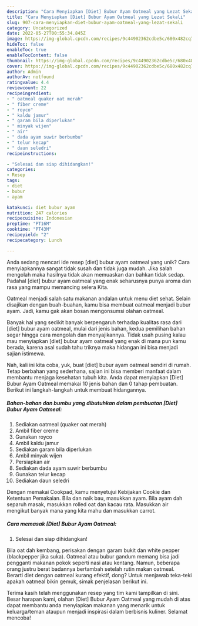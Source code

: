 ```yaml
---
description: "Cara Menyiapkan [Diet] Bubur Ayam Oatmeal yang Lezat Sekali"
title: "Cara Menyiapkan [Diet] Bubur Ayam Oatmeal yang Lezat Sekali"
slug: 907-cara-menyiapkan-diet-bubur-ayam-oatmeal-yang-lezat-sekali
category: Uncategorized
date: 2022-05-27T00:55:34.845Z
image: https://img-global.cpcdn.com/recipes/9c44902362cdbe5c/680x482cq70/diet-bubur-ayam-oatmeal-foto-resep-utama.jpg
hideToc: false
enableToc: true
enableTocContent: false
thumbnail: https://img-global.cpcdn.com/recipes/9c44902362cdbe5c/680x482cq70/diet-bubur-ayam-oatmeal-foto-resep-utama.jpg
cover: https://img-global.cpcdn.com/recipes/9c44902362cdbe5c/680x482cq70/diet-bubur-ayam-oatmeal-foto-resep-utama.jpg
author: Admin
authorAv: notfound
ratingvalue: 4.4
reviewcount: 22
recipeingredient:
- " oatmeal quaker oat merah"
- " fiber creme"
- " royco"
- " kaldu jamur"
- " garam bila diperlukan"
- " minyak wijen"
- " air"
- " dada ayam suwir berbumbu"
- " telur kecap"
- " daun seledri"
recipeinstructions:

- "Selesai dan siap dihidangkan!"
categories:
- Resep
tags:
- diet
- bubur
- ayam

katakunci: diet bubur ayam 
nutrition: 247 calories
recipecuisine: Indonesian
preptime: "PT16M"
cooktime: "PT43M"
recipeyield: "2"
recipecategory: Lunch

---
```





Anda sedang mencari ide resep [diet] bubur ayam oatmeal yang unik? Cara menyiapkannya sangat tidak susah dan tidak juga mudah. Jika salah mengolah maka hasilnya tidak akan memuaskan dan bahkan tidak sedap. Padahal [diet] bubur ayam oatmeal yang enak seharusnya punya aroma dan rasa yang mampu memancing selera Kita.





Oatmeal menjadi salah satu makanan andalan untuk menu diet sehat. Selain disajikan dengan buah-buahan, kamu bisa membuat oatmeal menjadi bubur ayam. Jadi, kamu gak akan bosan mengonsumsi olahan oatmeal.

Banyak hal yang sedikit banyak berpengaruh terhadap kualitas rasa dari [diet] bubur ayam oatmeal, mulai dari jenis bahan, kedua pemilihan bahan segar hingga cara mengolah dan menyajikannya. Tidak usah pusing kalau mau menyiapkan [diet] bubur ayam oatmeal yang enak di mana pun kamu berada, karena asal sudah tahu triknya maka hidangan ini bisa menjadi sajian istimewa.






Nah, kali ini kita coba, yuk, buat [diet] bubur ayam oatmeal sendiri di rumah. Tetap berbahan yang sederhana, sajian ini bisa memberi manfaat dalam membantu menjaga kesehatan tubuh kita. Anda dapat menyiapkan [Diet] Bubur Ayam Oatmeal memakai 10 jenis bahan dan 0 tahap pembuatan. Berikut ini langkah-langkah untuk membuat hidangannya.

<!--inarticleads1-->

##### Bahan-bahan dan bumbu yang dibutuhkan dalam pembuatan [Diet] Bubur Ayam Oatmeal:

1. Sediakan  oatmeal (quaker oat merah)
1. Ambil  fiber creme
1. Gunakan  royco
1. Ambil  kaldu jamur
1. Sediakan  garam bila diperlukan
1. Ambil  minyak wijen
1. Persiapkan  air
1. Sediakan  dada ayam suwir berbumbu
1. Gunakan  telur kecap
1. Sediakan  daun seledri


Dengan memakai Cookpad, kamu menyetujui Kebijakan Cookie dan Ketentuan Pemakaian. Bila dan naik bau, masukkan ayam. Bila ayam dah separuh masak, masukkan rolled oat dan kacau rata. Masukkan air mengikut banyak mana yang kita mahu dan masukkan carrot. 

<!--inarticleads2-->

##### Cara memasak [Diet] Bubur Ayam Oatmeal:


1. Selesai dan siap dihidangkan!

Bila oat dah kembang, perisakan dengan garam bukit dan white pepper (blackpepper jika suka). Oatmeal atau bubur gandum memang bisa jadi pengganti makanan pokok seperti nasi atau kentang. Namun, beberapa orang justru berat badannya bertambah setelah rutin makan oatmeal. Berarti diet dengan oatmeal kurang efektif, dong? Untuk menjawab teka-teki apakah oatmeal bikin gemuk, simak penjelasan berikut ini. 

Terima kasih telah menggunakan resep yang tim kami tampilkan di sini. Besar harapan kami, olahan [Diet] Bubur Ayam Oatmeal yang mudah di atas dapat membantu anda menyiapkan makanan yang menarik untuk keluarga/teman ataupun menjadi inspirasi dalam berbisnis kuliner. Selamat mencoba!
